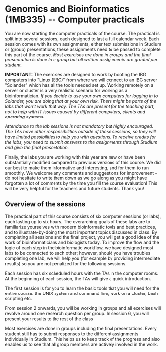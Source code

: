 # Genomics and Bioinformatics (1MB335) -- Computer practicals

You are now starting the computer practicals of the course. The practical is split into several sessions, each designed to last a full calendar week. Each session comes with its own assignments, either text submissions in Studium or (group) presentations, these assignments need to be passed to complete this part of the course. *Most exercises are done in groups and the final presentation is done in a group but all written assignments are graded per student.*

**IMPORTANT:** The exercises are designed to work by booting the IBG computers into "Linux (EBC)" from where we will connect to an IBG server "Solander" which has all the tools needed set up. Working remotely on a server or cluster is a very realistic scenario for working as a bioinformatician. *If you decide to use your own computers for logging in to Solander, you are doing that at your own risk. There might be parts of the labs that won't work that way. The TAs are present for the teaching part, not to help with IT issues caused by different computers, clients and operating systems.*

*Attendance to the lab sessions is not mandatory but highly encouraged. The TAs have other responsibilities outside of these sessions, so they will have limited possibilities to help you with questions. To receive credits for the labs, you need to submit answers to the assignments through Studium and give the final presentation.*

Finally, the labs you are working with this year are new or have been substantially modified compared to previous versions of this course. We did our best to make them informative and interesting, and for them to run smoothly. We welcome any comments and suggestions for improvement - do not hesitate to write them down as we go along as you might have forgotten a lot of comments by the time you fill the course evaluation! This will be very helpful for the teachers and future students. Thank you!

## Overview of the sessions

The practical part of this course consists of six computer sessions (or labs), each lasting up to six hours. The overarching goals of these labs are to familiarize yourselves with modern bioinformatic tools and best practices, and to illustrate-by-doing the most important topics discussed in class. By completing all sessions and the final project, you will get a good idea of the work of bioinformaticians and biologists today. To improve the flow and the logic of each step in the bioinformatic workflow, we have designed most labs to be connected to each other; however, should you have troubles completing one lab, we will help you (for example by providing intermediate results) so you are not penalized for the following sessions.

Each session has six scheduled hours with the TAs in the computer rooms. At the beginning of each session, the TAs will give a quick introduction.

The first session is for you to learn the basic tools that you will need for the entire course: the UNIX system and command line, work on a cluster, bash scripting etc. 

From session 2 onwards, you will be working in groups and all exercises will revolve around one research question per group. In session 6, you will present your results to the rest of the class

Most exercises are done in groups including the final presentations. Every student still has to submit responses to the different assignments individually in Studium. This helps us to keep track of the progress and also enables us to see that all group members are actively involved in the work.




